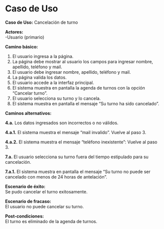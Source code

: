 # Caso de Uso

**Caso de Uso:** Cancelación de turno

**Actores:**   
\-Usuario (primario)

**Camino básico:** 

1. El usuario ingresa a la página.
2. La página debe mostrar al usuario los campos para ingresar nombre, apellido, teléfono y mail.
3. El usuario debe ingresar nombre, apellido, teléfono y mail.
4. La página valida los datos.
5. El usuario accede a la interfaz principal.
6. El sistema muestra en pantalla la agenda de turnos con la opción “Cancelar turno”. 
7. El usuario selecciona su turno y lo cancela.  
8. El sistema muestra en pantalla el mensaje “Su turno ha sido cancelado”.  
     

**Caminos alternativos:** 

**4.a.** Los datos ingresados son incorrectos o no válidos.

**4.a.1.** El sistema muestra el mensaje “mail invalido”. Vuelve al paso 3.

**4.a.2.** El sistema muestra el mensaje “teléfono inexistente”: Vuelve al paso 3.

**7.a.** El usuario selecciona su turno fuera del tiempo estipulado para su cancelación.  

**7.a.1.** El sistema muestra en pantalla el mensaje “Su turno no puede ser cancelado con menos de 24 horas de antelación”.

**Escenario de éxito:**   
Se pudo cancelar el turno exitosamente.

**Escenario de fracaso:**  
El usuario no puede cancelar su turno.

**Post-condiciones:**  
El turno es eliminado de la agenda de turnos.  
